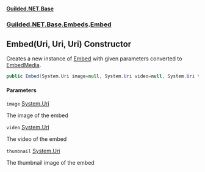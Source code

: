 
#### [Guilded.NET.Base](Guilded_NET_Base 'Guilded.NET.Base')
### [Guilded.NET.Base.Embeds](Guilded_NET_Base#Guilded_NET_Base_Embeds 'Guilded.NET.Base.Embeds').[Embed](Embed 'Guilded.NET.Base.Embeds.Embed')
## Embed(Uri, Uri, Uri) Constructor

Creates a new instance of [Embed](Embed 'Guilded.NET.Base.Embeds.Embed') with given parameters converted to [EmbedMedia](EmbedMedia 'Guilded.NET.Base.Embeds.EmbedMedia').
```csharp
public Embed(System.Uri image=null, System.Uri video=null, System.Uri thumbnail=null);
```

#### Parameters

<a name='Guilded_NET_Base_Embeds_Embed_Embed(System_Uri_System_Uri_System_Uri)_image'></a>
`image` [System.Uri](https://docs.microsoft.com/en-us/dotnet/api/System.Uri 'System.Uri')

The image of the embed

<a name='Guilded_NET_Base_Embeds_Embed_Embed(System_Uri_System_Uri_System_Uri)_video'></a>
`video` [System.Uri](https://docs.microsoft.com/en-us/dotnet/api/System.Uri 'System.Uri')

The video of the embed

<a name='Guilded_NET_Base_Embeds_Embed_Embed(System_Uri_System_Uri_System_Uri)_thumbnail'></a>
`thumbnail` [System.Uri](https://docs.microsoft.com/en-us/dotnet/api/System.Uri 'System.Uri')

The thumbnail image of the embed